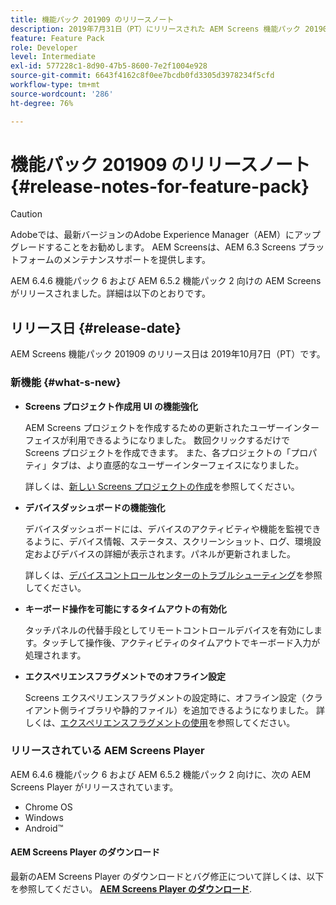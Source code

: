 ```yaml
---
title: 機能パック 201909 のリリースノート
description: 2019年7月31日（PT）にリリースされた AEM Screens 機能パック 201909 について説明します。
feature: Feature Pack
role: Developer
level: Intermediate
exl-id: 577228c1-8d90-47b5-8600-7e2f1004e928
source-git-commit: 6643f4162c8f0ee7bcdb0fd3305d3978234f5cfd
workflow-type: tm+mt
source-wordcount: '286'
ht-degree: 76%

---
```


# 機能パック 201909 のリリースノート{#release-notes-for-feature-pack}

>[!CAUTION]
>
>Adobeでは、最新バージョンのAdobe Experience Manager（AEM）にアップグレードすることをお勧めします。 AEM Screensは、AEM 6.3 Screens プラットフォームのメンテナンスサポートを提供します。

AEM 6.4.6 機能パック 6 および AEM 6.5.2 機能パック 2 向けの AEM Screens がリリースされました。詳細は以下のとおりです。

## リリース日 {#release-date}

AEM Screens 機能パック 201909 のリリース日は 2019年10月7日（PT）です。

### 新機能 {#what-s-new}

* **Screens プロジェクト作成用 UI の機能強化**

  AEM Screens プロジェクトを作成するための更新されたユーザーインターフェイスが利用できるようになりました。 数回クリックするだけで Screens プロジェクトを作成できます。 また、各プロジェクトの「プロパティ」タブは、より直感的なユーザーインターフェイスになりました。

  詳しくは、[新しい Screens プロジェクトの作成](creating-a-screens-project.md)を参照してください。

* **デバイスダッシュボードの機能強化**

  デバイスダッシュボードには、デバイスのアクティビティや機能を監視できるように、デバイス情報、ステータス、スクリーンショット、ログ、環境設定およびデバイスの詳細が表示されます。パネルが更新されました。

  詳しくは、[デバイスコントロールセンターのトラブルシューティング](monitoring-screens.md)を参照してください。

* **キーボード操作を可能にするタイムアウトの有効化**

  タッチパネルの代替手段としてリモートコントロールデバイスを有効にします。タッチして操作後、アクティビティのタイムアウトでキーボード入力が処理されます。

* **エクスペリエンスフラグメントでのオフライン設定**

  Screens エクスペリエンスフラグメントの設定時に、オフライン設定（クライアント側ライブラリや静的ファイル）を追加できるようになりました。
詳しくは、[エクスペリエンスフラグメントの使用](experience-fragments-in-screens.md)を参照してください。

### リリースされている AEM Screens Player

AEM 6.4.6 機能パック 6 および AEM 6.5.2 機能パック 2 向けに、次の AEM Screens Player がリリースされています。

* Chrome OS
* Windows
* Android™

#### AEM Screens Player のダウンロード

最新のAEM Screens Player のダウンロードとバグ修正について詳しくは、以下を参照してください。 [**AEM Screens Player のダウンロード**](https://download.macromedia.com/screens/).

